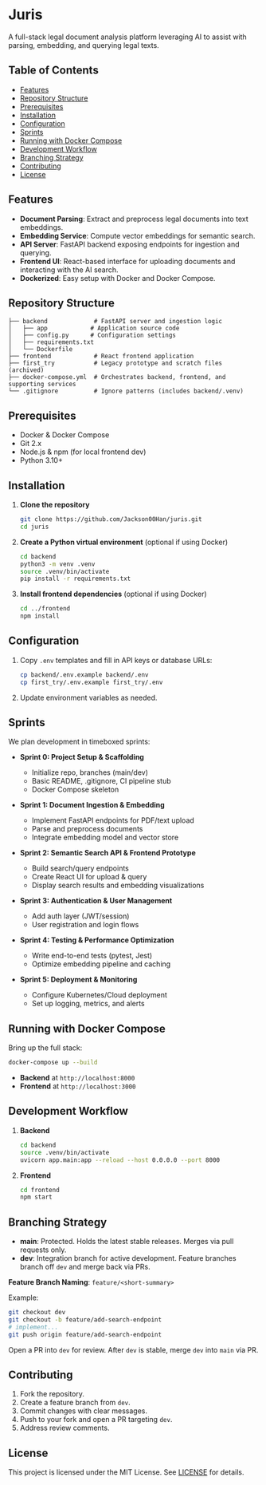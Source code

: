 # Juris

A full-stack legal document analysis platform leveraging AI to assist with parsing, embedding, and querying legal texts.

## Table of Contents

* [Features](#features)
* [Repository Structure](#repository-structure)
* [Prerequisites](#prerequisites)
* [Installation](#installation)
* [Configuration](#configuration)
* [Sprints](#sprints)
* [Running with Docker Compose](#running-with-docker-compose)
* [Development Workflow](#development-workflow)
* [Branching Strategy](#branching-strategy)
* [Contributing](#contributing)
* [License](#license)

## Features

* **Document Parsing**: Extract and preprocess legal documents into text embeddings.
* **Embedding Service**: Compute vector embeddings for semantic search.
* **API Server**: FastAPI backend exposing endpoints for ingestion and querying.
* **Frontend UI**: React-based interface for uploading documents and interacting with the AI search.
* **Dockerized**: Easy setup with Docker and Docker Compose.

## Repository Structure

```plaintext
├── backend             # FastAPI server and ingestion logic
│   ├── app            # Application source code
│   ├── config.py      # Configuration settings
│   ├── requirements.txt
│   └── Dockerfile
├── frontend            # React frontend application
├── first_try           # Legacy prototype and scratch files (archived)
├── docker-compose.yml  # Orchestrates backend, frontend, and supporting services
└── .gitignore          # Ignore patterns (includes backend/.venv)
```

## Prerequisites

* Docker & Docker Compose
* Git 2.x
* Node.js & npm (for local frontend dev)
* Python 3.10+

## Installation

1. **Clone the repository**

   ```bash
   git clone https://github.com/Jackson00Han/juris.git
   cd juris
   ```

2. **Create a Python virtual environment** (optional if using Docker)

   ```bash
   cd backend
   python3 -m venv .venv
   source .venv/bin/activate
   pip install -r requirements.txt
   ```

3. **Install frontend dependencies** (optional if using Docker)

   ```bash
   cd ../frontend
   npm install
   ```

## Configuration

1. Copy `.env` templates and fill in API keys or database URLs:

   ```bash
   cp backend/.env.example backend/.env
   cp first_try/.env.example first_try/.env
   ```
2. Update environment variables as needed.

## Sprints

We plan development in timeboxed sprints:

* **Sprint 0: Project Setup & Scaffolding**

  * Initialize repo, branches (main/dev)
  * Basic README, .gitignore, CI pipeline stub
  * Docker Compose skeleton

* **Sprint 1: Document Ingestion & Embedding**

  * Implement FastAPI endpoints for PDF/text upload
  * Parse and preprocess documents
  * Integrate embedding model and vector store

* **Sprint 2: Semantic Search API & Frontend Prototype**

  * Build search/query endpoints
  * Create React UI for upload & query
  * Display search results and embedding visualizations

* **Sprint 3: Authentication & User Management**

  * Add auth layer (JWT/session)
  * User registration and login flows

* **Sprint 4: Testing & Performance Optimization**

  * Write end-to-end tests (pytest, Jest)
  * Optimize embedding pipeline and caching

* **Sprint 5: Deployment & Monitoring**

  * Configure Kubernetes/Cloud deployment
  * Set up logging, metrics, and alerts

## Running with Docker Compose

Bring up the full stack:

```bash
docker-compose up --build
```

* **Backend** at `http://localhost:8000`
* **Frontend** at `http://localhost:3000`

## Development Workflow

1. **Backend**

   ```bash
   cd backend
   source .venv/bin/activate
   uvicorn app.main:app --reload --host 0.0.0.0 --port 8000
   ```
2. **Frontend**

   ```bash
   cd frontend
   npm start
   ```

## Branching Strategy

* **main**: Protected. Holds the latest stable releases. Merges via pull requests only.
* **dev**: Integration branch for active development. Feature branches branch off `dev` and merge back via PRs.

**Feature Branch Naming**: `feature/<short-summary>`

Example:

```bash
git checkout dev
git checkout -b feature/add-search-endpoint
# implement...
git push origin feature/add-search-endpoint
```

Open a PR into `dev` for review. After `dev` is stable, merge `dev` into `main` via PR.

## Contributing

1. Fork the repository.
2. Create a feature branch from `dev`.
3. Commit changes with clear messages.
4. Push to your fork and open a PR targeting `dev`.
5. Address review comments.

## License

This project is licensed under the MIT License. See [LICENSE](LICENSE) for details.
